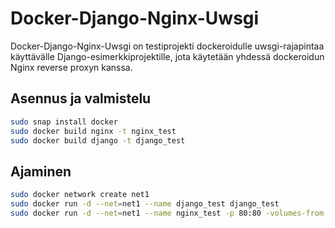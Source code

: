 # Docker-Django-Nginx-Uwsgi

Docker-Django-Nginx-Uwsgi on testiprojekti dockeroidulle
uwsgi-rajapintaa käyttävälle Django-esimerkkiprojektille, 
jota käytetään yhdessä dockeroidun Nginx
reverse proxyn kanssa.

## Asennus ja valmistelu

```bash
sudo snap install docker
sudo docker build nginx -t nginx_test
sudo docker build django -t django_test
```

## Ajaminen

```bash
sudo docker network create net1 
sudo docker run -d --net=net1 --name django_test django_test
sudo docker run -d --net=net1 --name nginx_test -p 80:80 -volumes-from django_test nginx_test
```
